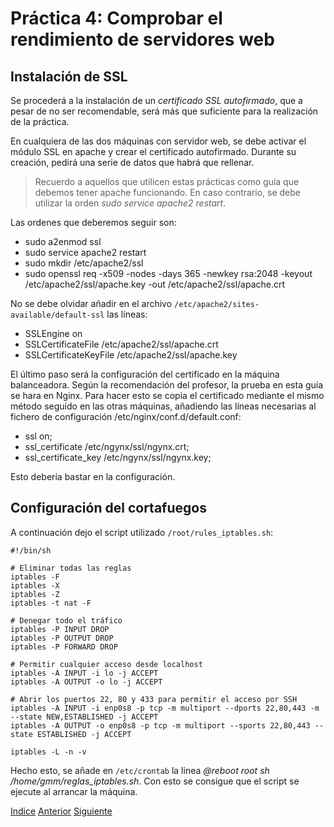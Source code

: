 # Práctica 4: Comprobar el rendimiento de servidores web

## Instalación de SSL

Se procederá a la instalación de un *certificado SSL autofirmado*, que a pesar de no ser recomendable, será más que suficiente para la realización de la práctica.

En cualquiera de las dos máquinas con servidor web, se debe activar el módulo SSL en apache y crear el certificado autofirmado. Durante su creación, pedirá una serie de datos que habrá que rellenar.
> Recuerdo a aquellos que utilicen estas prácticas como guía que debemos tener apache funcionando. En caso contrario, se debe utilizar la orden *sudo service apache2 restart*.

Las ordenes que deberemos seguir son:
- sudo a2enmod ssl
- sudo service apache2 restart
- sudo mkdir /etc/apache2/ssl
- sudo openssl req -x509 -nodes -days 365 -newkey rsa:2048 -keyout /etc/apache2/ssl/apache.key -out /etc/apache2/ssl/apache.crt

No se debe olvidar añadir en el archivo `/etc/apache2/sites-available/default-ssl` las líneas:
- SSLEngine on
- SSLCertificateFile  /etc/apache2/ssl/apache.crt 
- SSLCertificateKeyFile /etc/apache2/ssl/apache.key

El último paso será la configuración del certificado en la máquina balanceadora. Según la recomendación del profesor, la prueba en esta guía se hara en Nginx. 
Para hacer esto se copia el certificado mediante el mismo método seguido en las otras máquinas, añadiendo las líneas necesarias al fichero de configuración /etc/nginx/conf.d/default.conf:
- ssl on;
- ssl_certificate /etc/ngynx/ssl/ngynx.crt;
- ssl_certificate_key /etc/ngynx/ssl/ngynx.key;

Esto debería bastar en la configuración.

## Configuración del cortafuegos
A continuación dejo el script utilizado `/root/rules_iptables.sh`:
```shell
#!/bin/sh

# Eliminar todas las reglas
iptables -F
iptables -X
iptables -Z
iptables -t nat -F

# Denegar todo el tráfico
iptables -P INPUT DROP
iptables -P OUTPUT DROP
iptables -P FORWARD DROP

# Permitir cualquier acceso desde localhost
iptables -A INPUT -i lo -j ACCEPT
iptables -A OUTPUT -o lo -j ACCEPT

# Abrir los puertos 22, 80 y 433 para permitir el acceso por SSH
iptables -A INPUT -i enp0s8 -p tcp -m multiport --dports 22,80,443 -m --state NEW,ESTABLISHED -j ACCEPT
iptables -A OUTPUT -o enp0s8 -p tcp -m multiport --sports 22,80,443 --state ESTABLISHED -j ACCEPT

iptables -L -n -v
```
Hecho esto, se añade en `/etc/crontab` la linea *@reboot     root        sh /home/gmm/reglas_iptables.sh*. Con esto se consigue que el script se ejecute al arrancar la máquina.

[Indice](https://github.com/JoseAdriGP/SWAP-Practicas/blob/master/README.md) [Anterior](https://github.com/JoseAdriGP/SWAP/blob/master/Practicas/P3/README.md) [Siguiente](https://github.com/JoseAdriGP/SWAP/blob/master/Practicas/P5/README.md)
